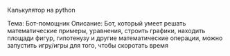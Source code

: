 Калькулятор на python

Тема: Бот-помощник
Описание: Бот, который умеет решать математические примеры, уравнения, строить графики, находить площади фигур, гипотенузу и другие математические операции, можно запустить игру/игры для того, чтобы скоротать время
